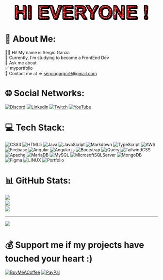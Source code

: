 <div align="center">
  <img src="text.gif">
</div>

# 💫 About Me:
👨‍💻 Hi! My name is Sergio García<br>👤 Currently, I´m studying to become a FrontEnd Dev<br>💬 Ask me about<br>✅ myportfolio<br>📩 Contact me at => sergiogargor9@gmail.com


# 🌐 Social Networks:
[![Discord](https://img.shields.io/badge/Discord-%237289DA.svg?logo=discord&logoColor=white)](https://discord.gg/https://discord.gg/JmyxBc77) [![LinkedIn](https://img.shields.io/badge/LinkedIn-%230077B5.svg?logo=linkedin&logoColor=white)](https://linkedin.com/in/sergiogarciagordo) [![Twitch](https://img.shields.io/badge/Twitch-%239146FF.svg?logo=Twitch&logoColor=white)](https://twitch.tv/sdesergiioog) [![YouTube](https://img.shields.io/badge/YouTube-%23FF0000.svg?logo=YouTube&logoColor=white)](https://youtube.com/@sergiioog9) 

# 💻 Tech Stack:
![CSS3](https://img.shields.io/badge/css3-%231572B6.svg?style=flat&logo=css3&logoColor=white) ![HTML5](https://img.shields.io/badge/html5-%23E34F26.svg?style=flat&logo=html5&logoColor=white) ![Java](https://img.shields.io/badge/java-%23ED8B00.svg?style=flat&logo=java&logoColor=white) ![JavaScript](https://img.shields.io/badge/javascript-%23323330.svg?style=flat&logo=javascript&logoColor=%23F7DF1E) ![Markdown](https://img.shields.io/badge/markdown-%23000000.svg?style=flat&logo=markdown&logoColor=white) ![TypeScript](https://img.shields.io/badge/typescript-%23007ACC.svg?style=flat&logo=typescript&logoColor=white) ![AWS](https://img.shields.io/badge/AWS-%23FF9900.svg?style=flat&logo=amazon-aws&logoColor=white) ![Firebase](https://img.shields.io/badge/firebase-%23039BE5.svg?style=flat&logo=firebase) ![Angular](https://img.shields.io/badge/angular-%23DD0031.svg?style=flat&logo=angular&logoColor=white) ![Angular.js](https://img.shields.io/badge/angular.js-%23E23237.svg?style=flat&logo=angularjs&logoColor=white) ![Bootstrap](https://img.shields.io/badge/bootstrap-%23563D7C.svg?style=flat&logo=bootstrap&logoColor=white) ![jQuery](https://img.shields.io/badge/jquery-%230769AD.svg?style=flat&logo=jquery&logoColor=white) ![TailwindCSS](https://img.shields.io/badge/tailwindcss-%2338B2AC.svg?style=flat&logo=tailwind-css&logoColor=white) ![Apache](https://img.shields.io/badge/apache-%23D42029.svg?style=flat&logo=apache&logoColor=white) ![MariaDB](https://img.shields.io/badge/MariaDB-003545?style=flat&logo=mariadb&logoColor=white) ![MySQL](https://img.shields.io/badge/mysql-%2300f.svg?style=flat&logo=mysql&logoColor=white) ![MicrosoftSQLServer](https://img.shields.io/badge/Microsoft%20SQL%20Sever-CC2927?style=flat&logo=microsoft%20sql%20server&logoColor=white) ![MongoDB](https://img.shields.io/badge/MongoDB-%234ea94b.svg?style=flat&logo=mongodb&logoColor=white) 	![Figma](https://img.shields.io/badge/figma-%23F24E1E.svg?style=flat&logo=figma&logoColor=white) ![LINUX](https://img.shields.io/badge/Linux-FCC624?style=flat&logo=linux&logoColor=black) ![Portfolio](https://img.shields.io/badge/Portfolio-%23000000.svg?style=flat&logo=firefox&logoColor=#FF7139)
# 📊 GitHub Stats:
![](https://github-readme-stats.vercel.app/api?username=Sergiioog&theme=midnight-purple&hide_border=false&include_all_commits=false&count_private=false)<br/>
![](https://github-readme-streak-stats.herokuapp.com/?user=Sergiioog&theme=midnight-purple&hide_border=false)<br/>
![](https://github-readme-stats.vercel.app/api/top-langs/?username=Sergiioog&theme=midnight-purple&hide_border=false&include_all_commits=false&count_private=false&layout=compact)

---
[![](https://visitcount.itsvg.in/api?id=Sergiioog&icon=0&color=0)](https://visitcount.itsvg.in)

  # 💰 Support me if my projects have touched your heart :)
  [![BuyMeACoffee](https://img.shields.io/badge/Buy%20Me%20a%20Coffee-ffdd00?style=for-the-badge&logo=buy-me-a-coffee&logoColor=black)](https://buymeacoffee.com/sergiioog) [![PayPal](https://img.shields.io/badge/PayPal-00457C?style=for-the-badge&logo=paypal&logoColor=white)](https://paypal.me/sergiogarciagordo) 

  

